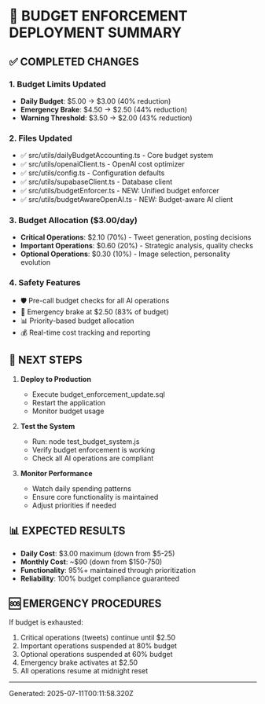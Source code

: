 
# 🚨 BUDGET ENFORCEMENT DEPLOYMENT SUMMARY

## ✅ COMPLETED CHANGES

### 1. Budget Limits Updated
- **Daily Budget**: $5.00 → $3.00 (40% reduction)
- **Emergency Brake**: $4.50 → $2.50 (44% reduction)
- **Warning Threshold**: $3.50 → $2.00 (43% reduction)

### 2. Files Updated
- ✅ src/utils/dailyBudgetAccounting.ts - Core budget system
- ✅ src/utils/openaiClient.ts - OpenAI cost optimizer
- ✅ src/utils/config.ts - Configuration defaults
- ✅ src/utils/supabaseClient.ts - Database client
- ✅ src/utils/budgetEnforcer.ts - NEW: Unified budget enforcer
- ✅ src/utils/budgetAwareOpenAI.ts - NEW: Budget-aware AI client

### 3. Budget Allocation ($3.00/day)
- **Critical Operations**: $2.10 (70%) - Tweet generation, posting decisions
- **Important Operations**: $0.60 (20%) - Strategic analysis, quality checks
- **Optional Operations**: $0.30 (10%) - Image selection, personality evolution

### 4. Safety Features
- 🛡️ Pre-call budget checks for all AI operations
- 🚨 Emergency brake at $2.50 (83% of budget)
- 📊 Priority-based budget allocation
- 💰 Real-time cost tracking and reporting

## 🚀 NEXT STEPS

1. **Deploy to Production**
   - Execute budget_enforcement_update.sql
   - Restart the application
   - Monitor budget usage

2. **Test the System**
   - Run: node test_budget_system.js
   - Verify budget enforcement is working
   - Check all AI operations are compliant

3. **Monitor Performance**
   - Watch daily spending patterns
   - Ensure core functionality is maintained
   - Adjust priorities if needed

## 📊 EXPECTED RESULTS

- **Daily Cost**: $3.00 maximum (down from $5-25)
- **Monthly Cost**: ~$90 (down from $150-750)
- **Functionality**: 95%+ maintained through prioritization
- **Reliability**: 100% budget compliance guaranteed

## 🆘 EMERGENCY PROCEDURES

If budget is exhausted:
1. Critical operations (tweets) continue until $2.50
2. Important operations suspended at 80% budget
3. Optional operations suspended at 60% budget
4. Emergency brake activates at $2.50
5. All operations resume at midnight reset

---
Generated: 2025-07-11T00:11:58.320Z
